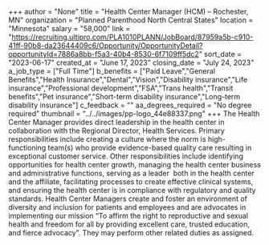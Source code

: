 +++
author = "None"
title = "Health Center Manager (HCM) – Rochester, MN"
organization = "Planned Parenthood North Central States"
location = "Minnesota"
salary = "58,000"
link = "https://recruiting.ultipro.com/PLA1010PLANN/JobBoard/87959a5b-c910-41ff-90b8-da23644409c6/Opportunity/OpportunityDetail?opportunityId=7886a8bb-f5a3-40b4-8530-6f7109ff5dc2"
sort_date = "2023-06-17"
created_at = "June 17, 2023"
closing_date = "July 24, 2023"
a_job_type = ["Full Time"]
b_benefits = ["Paid Leave","General Benefits","Health Insurance","Dental","Vision","Disability insurance","Life insurance","Professional development","FSA","Trans health","Transit benefits","Pet insurance","Short-term disability insurance","Long-term disability insurance"]
c_feedback = ""
aa_degrees_required = "No degree required"
thumbnail = "../../images/pp-logo_44e88337.png"
+++
The Health Center Manager provides direct leadership in the health center in collaboration with the Regional Director, Health Services. Primary responsibilities include creating a culture where the norm is high-functioning team(s) who provide evidence-based quality care resulting in exceptional customer service. Other responsibilities include identifying opportunities for health center growth, managing the health center business and administrative functions, serving as a leader  both in the health center and the affiliate, facilitating processes to create effective clinical systems, and ensuring the health center is in compliance with regulatory and quality standards. Health Center Managers create and foster an environment of diversity and inclusion for patients and employees and are advocates in implementing our mission “To affirm the right to reproductive and sexual health and freedom for all by providing excellent care, trusted education, and fierce advocacy”. They may perform other related duties as assigned.